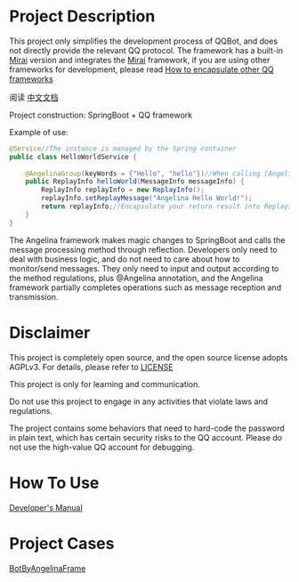 # Project Description

This project only simplifies the development process of QQBot, and does not directly provide the relevant QQ protocol. The framework has a built-in [Mirai](https://github.com/mamoe/mirai) version and integrates the [Mirai](https://github.com/mamoe/mirai) framework, if you are using other frameworks for development, please read [How to encapsulate other QQ frameworks]()

阅读 [中文文档](https://github.com/Strelizia02/AngelinaFrame/blob/master/README.md)

Project construction: SpringBoot + QQ framework

Example of use:

````java
@Service//The instance is managed by the Spring container
public class HelloWorldService {
    
    @AngelinaGroup(keyWords = {"Hello", "hello"})//When calling [Angelina Hello] or [angelina hello] in the QQ group chat, call this method
    public ReplayInfo helloWorld(MessageInfo messageInfo) {
        ReplayInfo replayInfo = new ReplayInfo();
        replayInfo.setReplayMessage("Angelina Hello World!");
        return replayInfo;//Encapsulate your return result into ReplayInfo
    }
}
````

The Angelina framework makes magic changes to SpringBoot and calls the message processing method through reflection. Developers only need to deal with business logic, and do not need to care about how to monitor/send messages. They only need to input and output according to the method regulations, plus @Angelina annotation, and the Angelina framework partially completes operations such as message reception and transmission.


# Disclaimer

This project is completely open source, and the open source license adopts AGPLv3. For details, please refer to [LICENSE](https://github.com/Strelizia02/AngelinaFrame/blob/master/LICENSE)

This project is only for learning and communication.

Do not use this project to engage in any activities that violate laws and regulations.

The project contains some behaviors that need to hard-code the password in plain text, which has certain security risks to the QQ account. Please do not use the high-value QQ account for debugging.

# How To Use

[Developer's Manual](https://github.com/Strelizia02/AngelinaFrame/wiki)

# Project Cases

[BotByAngelinaFrame]()
